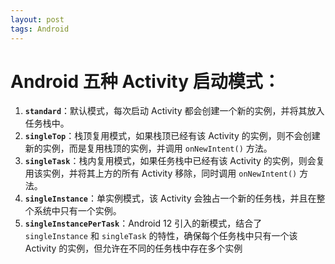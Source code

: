 ```yaml
---
layout: post
tags: Android
---
```


# Android 五种 Activity 启动模式：

1. **`standard`**：默认模式，每次启动 Activity 都会创建一个新的实例，并将其放入任务栈中。
2. **`singleTop`**：栈顶复用模式，如果栈顶已经有该 Activity 的实例，则不会创建新的实例，而是复用栈顶的实例，并调用 `onNewIntent()` 方法。
3. **`singleTask`**：栈内复用模式，如果任务栈中已经有该 Activity 的实例，则会复用该实例，并将其上方的所有 Activity 移除，同时调用 `onNewIntent()` 方法。
4. **`singleInstance`**：单实例模式，该 Activity 会独占一个新的任务栈，并且在整个系统中只有一个实例。
5. **`singleInstancePerTask`**：Android 12 引入的新模式，结合了 `singleInstance` 和 `singleTask` 的特性，确保每个任务栈中只有一个该 Activity 的实例，但允许在不同的任务栈中存在多个实例
